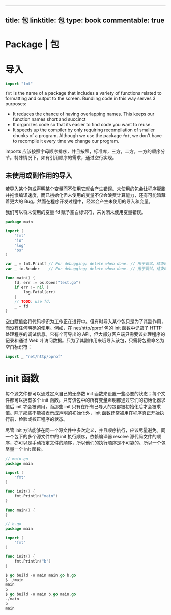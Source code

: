 
---
title: 包
linktitle: 包
type: book
commentable: true
---

# Package | 包

# 导入

```go
import "fmt"
```

`fmt` is the name of a package that includes a variety of functions related to formatting and output to the screen. Bundling code in this way serves 3 purposes:

- It reduces the chance of having overlapping names. This keeps our function names short and succinct
- It organizes code so that its easier to find code you want to reuse.
- It speeds up the compiler by only requiring recompilation of smaller chunks of a program. Although we use the package `fmt`, we don't have to recompile it every time we change our program.

imports 应该按照字母顺序排序，并且按照，标准库，三方，二方，一方的顺序分节。特殊情况下，如有引用顺序的需求，通过空行实现。

## 未使用或副作用的导入

若导入某个包或声明某个变量而不使用它就会产生错误。未使用的包会让程序膨胀并拖慢编译速度，而已初始化但未使用的变量不仅会浪费计算能力，还有可能暗藏着更大的 Bug。然而在程序开发过程中，经常会产生未使用的导入和变量。

我们可以将未使用的变量 fd 赋予空白标识符，来关闭未使用变量错误。

```go
package main

import (
    "fmt"
    "io"
    "log"
    "os"
)

var _ = fmt.Printf // For debugging; delete when done. // 用于调试，结束时删除。
var _ io.Reader    // For debugging; delete when done. // 用于调试，结束时删除。

func main() {
    fd, err := os.Open("test.go")
    if err != nil {
        log.Fatal(err)
    }
    // TODO: use fd.
    _ = fd
}
```

空白赋值会将代码标识为工作正在进行中。但有时导入某个包只是为了其副作用，而没有任何明确的使用。例如，在 net/http/pprof 包的 init 函数中记录了 HTTP 处理程序的调试信息。它有个可导出的 API，但大部分客户端只需要该处理程序的记录和通过 Web 叶访问数据。只为了其副作用来哦导入该包，只需将包重命名为空白标识符：

```go
import _ "net/http/pprof"
```

# init 函数

每个源文件都可以通过定义自己的无参数 init 函数来设置一些必要的状态；每个文件都可以拥有多个 init 函数。只有该包中的所有变量声明都通过它们的初始化器求值后 init 才会被调用，而那些 init 只有在所有已导入的包都被初始化后才会被求值。除了那些不能被表示成声明的初始化外，init 函数还常被用在程序真正开始执行前，检验或校正程序的状态。

尽管 init 方法能够在同一个源文件中多次定义，并且顺序执行，应该尽量避免。同一个包下的多个源文件中的 init 执行顺序，依赖编译器 resolve 源代码文件的顺序，亦可以是手动指定文件的顺序，所以他们的执行顺序是不可靠的。所以一个包尽量一个 init 函数。

```go
// main.go
package main

import (
	"fmt"
)

func init() {
	fmt.Println("main")
}

func main() {
}

```

```go
// b.go
package main

import (
	"fmt"
)

func init() {
	fmt.Println("b")
}

```

```go
$ go build -o main main.go b.go
$ ./main
main
b
$ go build -o main b.go main.go
./main
b
main
```

    